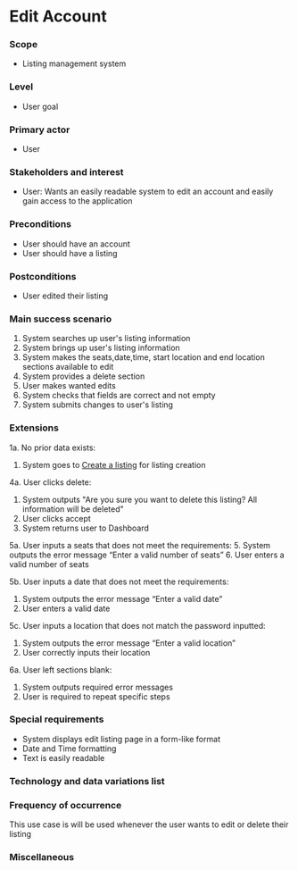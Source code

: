 # Edit Account

### Scope
* Listing management system

### Level
* User goal

### Primary actor
* User

### Stakeholders and interest
* User: Wants an easily readable system to edit an account and easily gain access to the application

### Preconditions
* User should have an account
* User should have a listing

### Postconditions
* User edited their listing

### Main success scenario
1. System searches up user's listing information
2. System brings up user's listing information
3. System makes the seats,date,time, start location and end location sections available to edit
4. System provides a delete section
5. User makes wanted edits
6. System checks that fields are correct and not empty
7. System submits changes to user's listing

### Extensions
1a. No prior data exists:
1. System goes to <ins>Create a listing</ins> for listing creation

4a. User clicks delete:
1. System outputs "Are you sure you want to delete this listing? All information will be deleted"
2. User clicks accept
3. System returns user to Dashboard

5a. User inputs a seats that does not meet the requirements:
5. System outputs the error message “Enter a valid number of seats”
6. User enters a valid number of seats

5b. User inputs a date that does not meet the requirements:
1. System outputs the error message “Enter a valid date”
2. User enters a valid date

5c. User inputs a location that does not match the password inputted:
1. System outputs the error message “Enter a valid location”
2. User correctly inputs their location

6a. User left sections blank:
1. System outputs required error messages
2. User is required to repeat specific steps

### Special requirements
* System displays edit listing page in a form-like format
* Date and Time formatting
* Text is easily readable

### Technology and data variations list

### Frequency of occurrence
This use case is will be used whenever the user wants to edit or delete their listing

### Miscellaneous